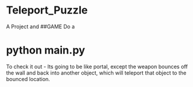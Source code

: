 # Teleport_Puzzle
A Project and ##GAME
Do a 
# python main.py
To check it out -
Its going to be like portal, except the weapon bounces off the wall and back into another object,
which will teleport that object to the bounced location.
